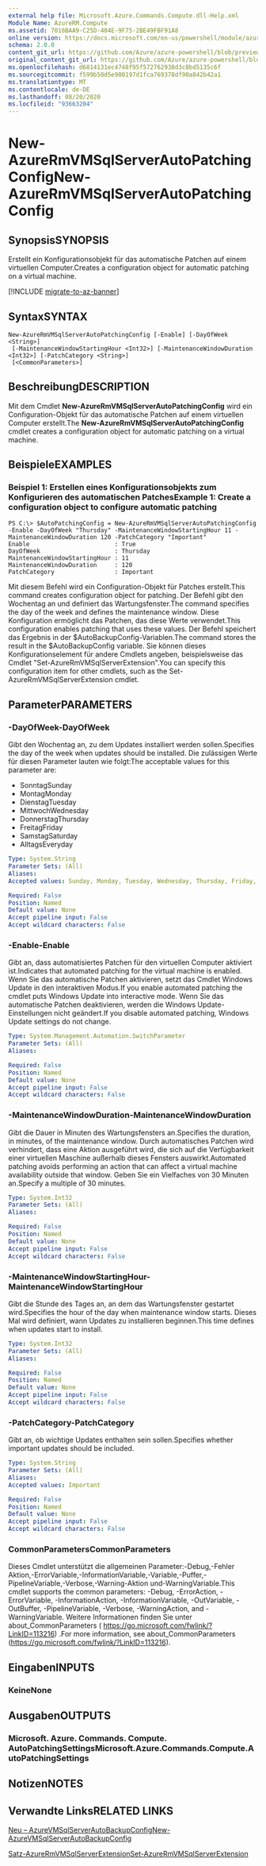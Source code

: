 ```yaml
---
external help file: Microsoft.Azure.Commands.Compute.dll-Help.xml
Module Name: AzureRM.Compute
ms.assetid: 7016BAA9-C25D-404E-9F75-2BE49FBF91A8
online version: https://docs.microsoft.com/en-us/powershell/module/azurerm.compute/new-azurermvmsqlserverautopatchingconfig
schema: 2.0.0
content_git_url: https://github.com/Azure/azure-powershell/blob/preview/src/ResourceManager/Compute/Commands.Compute/help/New-AzureRmVMSqlServerAutoPatchingConfig.md
original_content_git_url: https://github.com/Azure/azure-powershell/blob/preview/src/ResourceManager/Compute/Commands.Compute/help/New-AzureRmVMSqlServerAutoPatchingConfig.md
ms.openlocfilehash: d6814131ec4748f95f572762938d3c8bd5135c6f
ms.sourcegitcommit: f599b50d5e980197d1fca769378df90a842b42a1
ms.translationtype: MT
ms.contentlocale: de-DE
ms.lasthandoff: 08/20/2020
ms.locfileid: "93663204"
---
```

# <span data-ttu-id="d1fa3-101">New-AzureRmVMSqlServerAutoPatchingConfig</span><span class="sxs-lookup"><span data-stu-id="d1fa3-101">New-AzureRmVMSqlServerAutoPatchingConfig</span></span>

## <span data-ttu-id="d1fa3-102">Synopsis</span><span class="sxs-lookup"><span data-stu-id="d1fa3-102">SYNOPSIS</span></span>
<span data-ttu-id="d1fa3-103">Erstellt ein Konfigurationsobjekt für das automatische Patchen auf einem virtuellen Computer.</span><span class="sxs-lookup"><span data-stu-id="d1fa3-103">Creates a configuration object for automatic patching on a virtual machine.</span></span>

[!INCLUDE [migrate-to-az-banner](../../includes/migrate-to-az-banner.md)]

## <span data-ttu-id="d1fa3-104">Syntax</span><span class="sxs-lookup"><span data-stu-id="d1fa3-104">SYNTAX</span></span>

```
New-AzureRmVMSqlServerAutoPatchingConfig [-Enable] [-DayOfWeek <String>]
 [-MaintenanceWindowStartingHour <Int32>] [-MaintenanceWindowDuration <Int32>] [-PatchCategory <String>]
 [<CommonParameters>]
```

## <span data-ttu-id="d1fa3-105">Beschreibung</span><span class="sxs-lookup"><span data-stu-id="d1fa3-105">DESCRIPTION</span></span>
<span data-ttu-id="d1fa3-106">Mit dem Cmdlet **New-AzureRmVMSqlServerAutoPatchingConfig** wird ein Configuration-Objekt für das automatische Patchen auf einem virtuellen Computer erstellt.</span><span class="sxs-lookup"><span data-stu-id="d1fa3-106">The **New-AzureRmVMSqlServerAutoPatchingConfig** cmdlet creates a configuration object for automatic patching on a virtual machine.</span></span>

## <span data-ttu-id="d1fa3-107">Beispiele</span><span class="sxs-lookup"><span data-stu-id="d1fa3-107">EXAMPLES</span></span>

### <span data-ttu-id="d1fa3-108">Beispiel 1: Erstellen eines Konfigurationsobjekts zum Konfigurieren des automatischen Patches</span><span class="sxs-lookup"><span data-stu-id="d1fa3-108">Example 1: Create a configuration object to configure automatic patching</span></span>
```
PS C:\> $AutoPatchingConfig = New-AzureRmVMSqlServerAutoPatchingConfig -Enable -DayOfWeek "Thursday" -MaintenanceWindowStartingHour 11 -MaintenanceWindowDuration 120 -PatchCategory "Important"
Enable                        : True
DayOfWeek                     : Thursday
MaintenanceWindowStartingHour : 11
MaintenanceWindowDuration     : 120
PatchCategory                 : Important
```

<span data-ttu-id="d1fa3-109">Mit diesem Befehl wird ein Configuration-Objekt für Patches erstellt.</span><span class="sxs-lookup"><span data-stu-id="d1fa3-109">This command creates configuration object for patching.</span></span>
<span data-ttu-id="d1fa3-110">Der Befehl gibt den Wochentag an und definiert das Wartungsfenster.</span><span class="sxs-lookup"><span data-stu-id="d1fa3-110">The command specifies the day of the week and defines the maintenance window.</span></span>
<span data-ttu-id="d1fa3-111">Diese Konfiguration ermöglicht das Patchen, das diese Werte verwendet.</span><span class="sxs-lookup"><span data-stu-id="d1fa3-111">This configuration enables patching that uses these values.</span></span>
<span data-ttu-id="d1fa3-112">Der Befehl speichert das Ergebnis in der $AutoBackupConfig-Variablen.</span><span class="sxs-lookup"><span data-stu-id="d1fa3-112">The command stores the result in the $AutoBackupConfig variable.</span></span>
<span data-ttu-id="d1fa3-113">Sie können dieses Konfigurationselement für andere Cmdlets angeben, beispielsweise das Cmdlet "Set-AzureRmVMSqlServerExtension".</span><span class="sxs-lookup"><span data-stu-id="d1fa3-113">You can specify this configuration item for other cmdlets, such as the Set-AzureRmVMSqlServerExtension cmdlet.</span></span>

## <span data-ttu-id="d1fa3-114">Parameter</span><span class="sxs-lookup"><span data-stu-id="d1fa3-114">PARAMETERS</span></span>

### <span data-ttu-id="d1fa3-115">-DayOfWeek</span><span class="sxs-lookup"><span data-stu-id="d1fa3-115">-DayOfWeek</span></span>
<span data-ttu-id="d1fa3-116">Gibt den Wochentag an, zu dem Updates installiert werden sollen.</span><span class="sxs-lookup"><span data-stu-id="d1fa3-116">Specifies the day of the week when updates should be installed.</span></span>
<span data-ttu-id="d1fa3-117">Die zulässigen Werte für diesen Parameter lauten wie folgt:</span><span class="sxs-lookup"><span data-stu-id="d1fa3-117">The acceptable values for this parameter are:</span></span>
- <span data-ttu-id="d1fa3-118">Sonntag</span><span class="sxs-lookup"><span data-stu-id="d1fa3-118">Sunday</span></span>
- <span data-ttu-id="d1fa3-119">Montag</span><span class="sxs-lookup"><span data-stu-id="d1fa3-119">Monday</span></span>
- <span data-ttu-id="d1fa3-120">Dienstag</span><span class="sxs-lookup"><span data-stu-id="d1fa3-120">Tuesday</span></span>
- <span data-ttu-id="d1fa3-121">Mittwoch</span><span class="sxs-lookup"><span data-stu-id="d1fa3-121">Wednesday</span></span>
- <span data-ttu-id="d1fa3-122">Donnerstag</span><span class="sxs-lookup"><span data-stu-id="d1fa3-122">Thursday</span></span>
- <span data-ttu-id="d1fa3-123">Freitag</span><span class="sxs-lookup"><span data-stu-id="d1fa3-123">Friday</span></span>
- <span data-ttu-id="d1fa3-124">Samstag</span><span class="sxs-lookup"><span data-stu-id="d1fa3-124">Saturday</span></span>
- <span data-ttu-id="d1fa3-125">Alltags</span><span class="sxs-lookup"><span data-stu-id="d1fa3-125">Everyday</span></span>

```yaml
Type: System.String
Parameter Sets: (All)
Aliases:
Accepted values: Sunday, Monday, Tuesday, Wednesday, Thursday, Friday, Saturday, Everyday

Required: False
Position: Named
Default value: None
Accept pipeline input: False
Accept wildcard characters: False
```

### <span data-ttu-id="d1fa3-126">-Enable</span><span class="sxs-lookup"><span data-stu-id="d1fa3-126">-Enable</span></span>
<span data-ttu-id="d1fa3-127">Gibt an, dass automatisiertes Patchen für den virtuellen Computer aktiviert ist.</span><span class="sxs-lookup"><span data-stu-id="d1fa3-127">Indicates that automated patching for the virtual machine is enabled.</span></span>
<span data-ttu-id="d1fa3-128">Wenn Sie das automatische Patchen aktivieren, setzt das Cmdlet Windows Update in den interaktiven Modus.</span><span class="sxs-lookup"><span data-stu-id="d1fa3-128">If you enable automated patching the cmdlet puts Windows Update into interactive mode.</span></span>
<span data-ttu-id="d1fa3-129">Wenn Sie das automatische Patchen deaktivieren, werden die Windows Update-Einstellungen nicht geändert.</span><span class="sxs-lookup"><span data-stu-id="d1fa3-129">If you disable automated patching, Windows Update settings do not change.</span></span>

```yaml
Type: System.Management.Automation.SwitchParameter
Parameter Sets: (All)
Aliases:

Required: False
Position: Named
Default value: None
Accept pipeline input: False
Accept wildcard characters: False
```

### <span data-ttu-id="d1fa3-130">-MaintenanceWindowDuration</span><span class="sxs-lookup"><span data-stu-id="d1fa3-130">-MaintenanceWindowDuration</span></span>
<span data-ttu-id="d1fa3-131">Gibt die Dauer in Minuten des Wartungsfensters an.</span><span class="sxs-lookup"><span data-stu-id="d1fa3-131">Specifies the duration, in minutes, of the maintenance window.</span></span>
<span data-ttu-id="d1fa3-132">Durch automatisches Patchen wird verhindert, dass eine Aktion ausgeführt wird, die sich auf die Verfügbarkeit einer virtuellen Maschine außerhalb dieses Fensters auswirkt.</span><span class="sxs-lookup"><span data-stu-id="d1fa3-132">Automated patching avoids performing an action that can affect a virtual machine availability outside that window.</span></span>
<span data-ttu-id="d1fa3-133">Geben Sie ein Vielfaches von 30 Minuten an.</span><span class="sxs-lookup"><span data-stu-id="d1fa3-133">Specify a multiple of 30 minutes.</span></span>

```yaml
Type: System.Int32
Parameter Sets: (All)
Aliases:

Required: False
Position: Named
Default value: None
Accept pipeline input: False
Accept wildcard characters: False
```

### <span data-ttu-id="d1fa3-134">-MaintenanceWindowStartingHour</span><span class="sxs-lookup"><span data-stu-id="d1fa3-134">-MaintenanceWindowStartingHour</span></span>
<span data-ttu-id="d1fa3-135">Gibt die Stunde des Tages an, an dem das Wartungsfenster gestartet wird.</span><span class="sxs-lookup"><span data-stu-id="d1fa3-135">Specifies the hour of the day when maintenance window starts.</span></span>
<span data-ttu-id="d1fa3-136">Dieses Mal wird definiert, wann Updates zu installieren beginnen.</span><span class="sxs-lookup"><span data-stu-id="d1fa3-136">This time defines when updates start to install.</span></span>

```yaml
Type: System.Int32
Parameter Sets: (All)
Aliases:

Required: False
Position: Named
Default value: None
Accept pipeline input: False
Accept wildcard characters: False
```

### <span data-ttu-id="d1fa3-137">-PatchCategory</span><span class="sxs-lookup"><span data-stu-id="d1fa3-137">-PatchCategory</span></span>
<span data-ttu-id="d1fa3-138">Gibt an, ob wichtige Updates enthalten sein sollen.</span><span class="sxs-lookup"><span data-stu-id="d1fa3-138">Specifies whether important updates should be included.</span></span>

```yaml
Type: System.String
Parameter Sets: (All)
Aliases:
Accepted values: Important

Required: False
Position: Named
Default value: None
Accept pipeline input: False
Accept wildcard characters: False
```

### <span data-ttu-id="d1fa3-139">CommonParameters</span><span class="sxs-lookup"><span data-stu-id="d1fa3-139">CommonParameters</span></span>
<span data-ttu-id="d1fa3-140">Dieses Cmdlet unterstützt die allgemeinen Parameter:-Debug,-Fehler Aktion,-ErrorVariable,-InformationVariable,-Variable,-Puffer,-PipelineVariable,-Verbose,-Warning-Aktion und-WarningVariable.</span><span class="sxs-lookup"><span data-stu-id="d1fa3-140">This cmdlet supports the common parameters: -Debug, -ErrorAction, -ErrorVariable, -InformationAction, -InformationVariable, -OutVariable, -OutBuffer, -PipelineVariable, -Verbose, -WarningAction, and -WarningVariable.</span></span> <span data-ttu-id="d1fa3-141">Weitere Informationen finden Sie unter about_CommonParameters ( https://go.microsoft.com/fwlink/?LinkID=113216) .</span><span class="sxs-lookup"><span data-stu-id="d1fa3-141">For more information, see about_CommonParameters (https://go.microsoft.com/fwlink/?LinkID=113216).</span></span>

## <span data-ttu-id="d1fa3-142">Eingaben</span><span class="sxs-lookup"><span data-stu-id="d1fa3-142">INPUTS</span></span>

### <span data-ttu-id="d1fa3-143">Keine</span><span class="sxs-lookup"><span data-stu-id="d1fa3-143">None</span></span>

## <span data-ttu-id="d1fa3-144">Ausgaben</span><span class="sxs-lookup"><span data-stu-id="d1fa3-144">OUTPUTS</span></span>

### <span data-ttu-id="d1fa3-145">Microsoft. Azure. Commands. Compute. AutoPatchingSettings</span><span class="sxs-lookup"><span data-stu-id="d1fa3-145">Microsoft.Azure.Commands.Compute.AutoPatchingSettings</span></span>

## <span data-ttu-id="d1fa3-146">Notizen</span><span class="sxs-lookup"><span data-stu-id="d1fa3-146">NOTES</span></span>

## <span data-ttu-id="d1fa3-147">Verwandte Links</span><span class="sxs-lookup"><span data-stu-id="d1fa3-147">RELATED LINKS</span></span>

[<span data-ttu-id="d1fa3-148">Neu – AzureVMSqlServerAutoBackupConfig</span><span class="sxs-lookup"><span data-stu-id="d1fa3-148">New-AzureVMSqlServerAutoBackupConfig</span></span>](./New-AzureVMSqlServerAutoBackupConfig.md)

[<span data-ttu-id="d1fa3-149">Satz-AzureRmVMSqlServerExtension</span><span class="sxs-lookup"><span data-stu-id="d1fa3-149">Set-AzureRmVMSqlServerExtension</span></span>](./Set-AzureRMVMSqlServerExtension.md)


